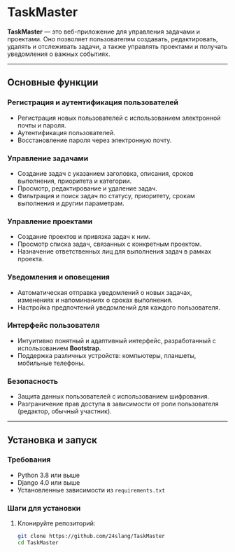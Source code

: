 # TaskMaster

**TaskMaster** — это веб-приложение для управления задачами и проектами. Оно позволяет пользователям создавать, редактировать, удалять и отслеживать задачи, а также управлять проектами и получать уведомления о важных событиях.

---

## Основные функции

### Регистрация и аутентификация пользователей
- Регистрация новых пользователей с использованием электронной почты и пароля.
- Аутентификация пользователей.
- Восстановление пароля через электронную почту.

### Управление задачами
- Создание задач с указанием заголовка, описания, сроков выполнения, приоритета и категории.
- Просмотр, редактирование и удаление задач.
- Фильтрация и поиск задач по статусу, приоритету, срокам выполнения и другим параметрам.

### Управление проектами
- Создание проектов и привязка задач к ним.
- Просмотр списка задач, связанных с конкретным проектом.
- Назначение ответственных лиц для выполнения задач в рамках проекта.

### Уведомления и оповещения
- Автоматическая отправка уведомлений о новых задачах, изменениях и напоминаниях о сроках выполнения.
- Настройка предпочтений уведомлений для каждого пользователя.

### Интерфейс пользователя
- Интуитивно понятный и адаптивный интерфейс, разработанный с использованием **Bootstrap**.
- Поддержка различных устройств: компьютеры, планшеты, мобильные телефоны.

### Безопасность
- Защита данных пользователей с использованием шифрования.
- Разграничение прав доступа в зависимости от роли пользователя (редактор, обычный участник).

---

## Установка и запуск

### Требования
- Python 3.8 или выше
- Django 4.0 или выше
- Установленные зависимости из `requirements.txt`

### Шаги для установки
1. Клонируйте репозиторий:
   ```bash
   git clone https://github.com/24slang/TaskMaster
   cd TaskMaster
